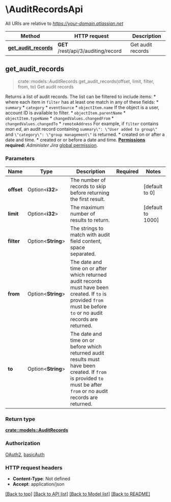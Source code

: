 # \AuditRecordsApi

All URIs are relative to *https://your-domain.atlassian.net*

Method | HTTP request | Description
------------- | ------------- | -------------
[**get_audit_records**](AuditRecordsApi.md#get_audit_records) | **GET** /rest/api/3/auditing/record | Get audit records



## get_audit_records

> crate::models::AuditRecords get_audit_records(offset, limit, filter, from, to)
Get audit records

Returns a list of audit records. The list can be filtered to include items:   *  where each item in `filter` has at least one match in any of these fields:           *  `summary`      *  `category`      *  `eventSource`      *  `objectItem.name` If the object is a user, account ID is available to filter.      *  `objectItem.parentName`      *  `objectItem.typeName`      *  `changedValues.changedFrom`      *  `changedValues.changedTo`      *  `remoteAddress`          For example, if `filter` contains *man ed*, an audit record containing `summary\": \"User added to group\"` and `\"category\": \"group management\"` is returned.  *  created on or after a date and time.  *  created or or before a date and time.  **[Permissions](#permissions) required:** *Administer Jira* [global permission](https://confluence.atlassian.com/x/x4dKLg).

### Parameters


Name | Type | Description  | Required | Notes
------------- | ------------- | ------------- | ------------- | -------------
**offset** | Option<**i32**> | The number of records to skip before returning the first result. |  |[default to 0]
**limit** | Option<**i32**> | The maximum number of results to return. |  |[default to 1000]
**filter** | Option<**String**> | The strings to match with audit field content, space separated. |  |
**from** | Option<**String**> | The date and time on or after which returned audit records must have been created. If `to` is provided `from` must be before `to` or no audit records are returned. |  |
**to** | Option<**String**> | The date and time on or before which returned audit results must have been created. If `from` is provided `to` must be after `from` or no audit records are returned. |  |

### Return type

[**crate::models::AuditRecords**](AuditRecords.md)

### Authorization

[OAuth2](../README.md#OAuth2), [basicAuth](../README.md#basicAuth)

### HTTP request headers

- **Content-Type**: Not defined
- **Accept**: application/json

[[Back to top]](#) [[Back to API list]](../README.md#documentation-for-api-endpoints) [[Back to Model list]](../README.md#documentation-for-models) [[Back to README]](../README.md)

